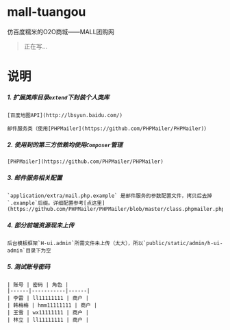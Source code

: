 # mall-tuangou

仿百度糯米的O2O商城——MALL团购网

> 正在写...

# 说明

##### 1. 扩展类库目录`extend`下封装个人类库

	[百度地图API](http://lbsyun.baidu.com/)

	邮件服务类（使用[PHPMailer](https://github.com/PHPMailer/PHPMailer)）

##### 2. 使用到的第三方依赖均使用`Composer`管理

	[PHPMailer](https://github.com/PHPMailer/PHPMailer)

##### 3. 邮件服务相关配置

	`application/extra/mail.php.example` 是邮件服务的参数配置文件，拷贝后去掉`.example`后缀。详细配置参考[点这里](https://github.com/PHPMailer/PHPMailer/blob/master/class.phpmailer.php)

##### 4. 部分前端资源现未上传

	后台模板框架`H-ui.admin`所需文件未上传（太大），所以`public/static/admin/h-ui-admin`目录下为空

##### 5. 测试账号密码

	| 账号 | 密码 | 角色 |
	|------|-----------|------|
	| 李雷 | ll11111111 | 商户 |
	| 韩梅梅 | hmm11111111 | 商户 |
	| 王雪 | wx11111111 | 商户 |
	| 林立 | ll11111111 | 商户 |
